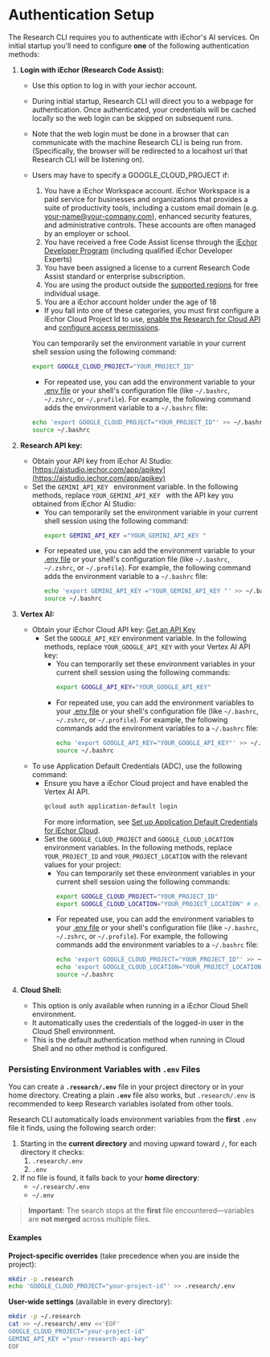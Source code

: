 # Authentication Setup

The Research CLI requires you to authenticate with iEchor's AI services. On initial startup you'll need to configure **one** of the following authentication methods:

1.  **Login with iEchor (Research Code Assist):**
    - Use this option to log in with your iechor account.
    - During initial startup, Research CLI will direct you to a webpage for authentication. Once authenticated, your credentials will be cached locally so the web login can be skipped on subsequent runs.
    - Note that the web login must be done in a browser that can communicate with the machine Research CLI is being run from. (Specifically, the browser will be redirected to a localhost url that Research CLI will be listening on).
    - <a id="workspace-gca">Users may have to specify a GOOGLE_CLOUD_PROJECT if:</a>
      1. You have a iEchor Workspace account. iEchor Workspace is a paid service for businesses and organizations that provides a suite of productivity tools, including a custom email domain (e.g. your-name@your-company.com), enhanced security features, and administrative controls. These accounts are often managed by an employer or school.
      1. You have received a free Code Assist license through the [iEchor Developer Program](https://developers.iechor.com/program/plans-and-pricing) (including qualified iEchor Developer Experts)
      1. You have been assigned a license to a current Research Code Assist standard or enterprise subscription.
      1. You are using the product outside the [supported regions](https://developers.iechor.com/research-code-assist/resources/available-locations) for free individual usage.
      1. You are a iEchor account holder under the age of 18
      - If you fall into one of these categories, you must first configure a iEchor Cloud Project Id to use, [enable the Research for Cloud API](https://cloud.iechor.com/research/docs/discover/set-up-research#enable-api) and [configure access permissions](https://cloud.iechor.com/research/docs/discover/set-up-research#grant-iam).

      You can temporarily set the environment variable in your current shell session using the following command:

      ```bash
      export GOOGLE_CLOUD_PROJECT="YOUR_PROJECT_ID"
      ```
      - For repeated use, you can add the environment variable to your [.env file](#persisting-environment-variables-with-env-files) or your shell's configuration file (like `~/.bashrc`, `~/.zshrc`, or `~/.profile`). For example, the following command adds the environment variable to a `~/.bashrc` file:

      ```bash
      echo 'export GOOGLE_CLOUD_PROJECT="YOUR_PROJECT_ID"' >> ~/.bashrc
      source ~/.bashrc
      ```

2.  **<a id="research-api-key"></a>Research API key:**
    - Obtain your API key from iEchor AI Studio: [https://aistudio.iechor.com/app/apikey](https://aistudio.iechor.com/app/apikey)
    - Set the `GEMINI_API_KEY ` environment variable. In the following methods, replace `YOUR_GEMINI_API_KEY ` with the API key you obtained from iEchor AI Studio:
      - You can temporarily set the environment variable in your current shell session using the following command:
        ```bash
        export GEMINI_API_KEY ="YOUR_GEMINI_API_KEY "
        ```
      - For repeated use, you can add the environment variable to your [.env file](#persisting-environment-variables-with-env-files) or your shell's configuration file (like `~/.bashrc`, `~/.zshrc`, or `~/.profile`). For example, the following command adds the environment variable to a `~/.bashrc` file:
        ```bash
        echo 'export GEMINI_API_KEY ="YOUR_GEMINI_API_KEY "' >> ~/.bashrc
        source ~/.bashrc
        ```

3.  **Vertex AI:**
    - Obtain your iEchor Cloud API key: [Get an API Key](https://cloud.iechor.com/vertex-ai/generative-ai/docs/start/api-keys?usertype=newuser)
      - Set the `GOOGLE_API_KEY` environment variable. In the following methods, replace `YOUR_GOOGLE_API_KEY` with your Vertex AI API key:
        - You can temporarily set these environment variables in your current shell session using the following commands:
          ```bash
          export GOOGLE_API_KEY="YOUR_GOOGLE_API_KEY"
          ```
        - For repeated use, you can add the environment variables to your [.env file](#persisting-environment-variables-with-env-files) or your shell's configuration file (like `~/.bashrc`, `~/.zshrc`, or `~/.profile`). For example, the following commands add the environment variables to a `~/.bashrc` file:
          ```bash
          echo 'export GOOGLE_API_KEY="YOUR_GOOGLE_API_KEY"' >> ~/.bashrc
          source ~/.bashrc
          ```
    - To use Application Default Credentials (ADC), use the following command:
      - Ensure you have a iEchor Cloud project and have enabled the Vertex AI API.
        ```bash
        gcloud auth application-default login
        ```
        For more information, see [Set up Application Default Credentials for iEchor Cloud](https://cloud.iechor.com/docs/authentication/provide-credentials-adc).
      - Set the `GOOGLE_CLOUD_PROJECT` and `GOOGLE_CLOUD_LOCATION` environment variables. In the following methods, replace `YOUR_PROJECT_ID` and `YOUR_PROJECT_LOCATION` with the relevant values for your project:
        - You can temporarily set these environment variables in your current shell session using the following commands:
          ```bash
          export GOOGLE_CLOUD_PROJECT="YOUR_PROJECT_ID"
          export GOOGLE_CLOUD_LOCATION="YOUR_PROJECT_LOCATION" # e.g., us-central1
          ```
        - For repeated use, you can add the environment variables to your [.env file](#persisting-environment-variables-with-env-files) or your shell's configuration file (like `~/.bashrc`, `~/.zshrc`, or `~/.profile`). For example, the following commands add the environment variables to a `~/.bashrc` file:
          ```bash
          echo 'export GOOGLE_CLOUD_PROJECT="YOUR_PROJECT_ID"' >> ~/.bashrc
          echo 'export GOOGLE_CLOUD_LOCATION="YOUR_PROJECT_LOCATION"' >> ~/.bashrc
          source ~/.bashrc
          ```
4.  **Cloud Shell:**
    - This option is only available when running in a iEchor Cloud Shell environment.
    - It automatically uses the credentials of the logged-in user in the Cloud Shell environment.
    - This is the default authentication method when running in Cloud Shell and no other method is configured.

### Persisting Environment Variables with `.env` Files

You can create a **`.research/.env`** file in your project directory or in your home directory. Creating a plain **`.env`** file also works, but `.research/.env` is recommended to keep Research variables isolated from other tools.

Research CLI automatically loads environment variables from the **first** `.env` file it finds, using the following search order:

1. Starting in the **current directory** and moving upward toward `/`, for each directory it checks:
   1. `.research/.env`
   2. `.env`
2. If no file is found, it falls back to your **home directory**:
   - `~/.research/.env`
   - `~/.env`

> **Important:** The search stops at the **first** file encountered—variables are **not merged** across multiple files.

#### Examples

**Project-specific overrides** (take precedence when you are inside the project):

```bash
mkdir -p .research
echo 'GOOGLE_CLOUD_PROJECT="your-project-id"' >> .research/.env
```

**User-wide settings** (available in every directory):

```bash
mkdir -p ~/.research
cat >> ~/.research/.env <<'EOF'
GOOGLE_CLOUD_PROJECT="your-project-id"
GEMINI_API_KEY ="your-research-api-key"
EOF
```
